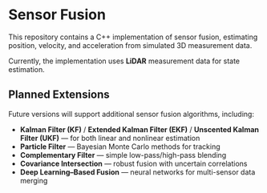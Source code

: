 # Sensor Fusion

This repository contains a C++ implementation of sensor fusion, estimating position, velocity, and acceleration from simulated 3D measurement data.

Currently, the implementation uses **LiDAR** measurement data for state estimation.

## Planned Extensions

Future versions will support additional sensor fusion algorithms, including:

- **Kalman Filter (KF)** / **Extended Kalman Filter (EKF)** / **Unscented Kalman Filter (UKF)** — for both linear and nonlinear estimation
- **Particle Filter** — Bayesian Monte Carlo methods for tracking
- **Complementary Filter** — simple low-pass/high-pass blending
- **Covariance Intersection** — robust fusion with uncertain correlations
- **Deep Learning–Based Fusion** — neural networks for multi-sensor data merging

